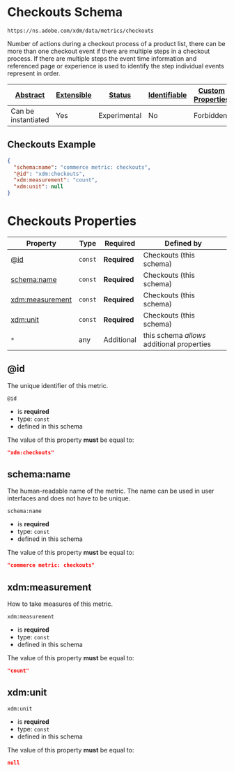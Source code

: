 
# Checkouts Schema

```
https://ns.adobe.com/xdm/data/metrics/checkouts
```

Number of actions during a checkout process of a product list, there can be more than one checkout event if there are multiple steps in a checkout process. If there are multiple steps the event time information and referenced page or experience is used to identify the step individual events represent in order.

| [Abstract](../../abstract.md) | [Extensible](../../extensions.md) | [Status](../../status.md) | [Identifiable](../../id.md) | [Custom Properties](../../extensions.md) | [Additional Properties](../../extensions.md) | Defined In |
|-------------------------------|-----------------------------------|---------------------------|-----------------------------|------------------------------------------|----------------------------------------------|------------|
| Can be instantiated | Yes | Experimental | No | Forbidden | Permitted | [data/checkouts.schema.json](data/checkouts.schema.json) |

## Checkouts Example
```json
{
  "schema:name": "commerce metric: checkouts",
  "@id": "xdm:checkouts",
  "xdm:measurement": "count",
  "xdm:unit": null
}
```

# Checkouts Properties

| Property | Type | Required | Defined by |
|----------|------|----------|------------|
| [@id](#@id) | `const` | **Required** | Checkouts (this schema) |
| [schema:name](#schemaname) | `const` | **Required** | Checkouts (this schema) |
| [xdm:measurement](#xdmmeasurement) | `const` | **Required** | Checkouts (this schema) |
| [xdm:unit](#xdmunit) | `const` | **Required** | Checkouts (this schema) |
| `*` | any | Additional | this schema *allows* additional properties |

## @id

The unique identifier of this metric.

`@id`
* is **required**
* type: `const`
* defined in this schema

The value of this property **must** be equal to:

```json
"xdm:checkouts"
```





## schema:name

The human-readable name of the metric. The name can be used in user interfaces and does not have to be unique.

`schema:name`
* is **required**
* type: `const`
* defined in this schema

The value of this property **must** be equal to:

```json
"commerce metric: checkouts"
```





## xdm:measurement

How to take measures of this metric.

`xdm:measurement`
* is **required**
* type: `const`
* defined in this schema

The value of this property **must** be equal to:

```json
"count"
```





## xdm:unit


`xdm:unit`
* is **required**
* type: `const`
* defined in this schema

The value of this property **must** be equal to:

```json
null
```





